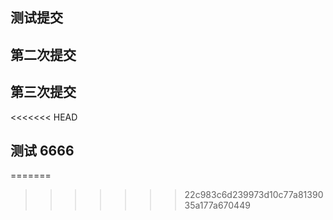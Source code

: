 ## 测试提交

## 第二次提交

## 第三次提交
<<<<<<< HEAD

## 测试 6666
=======
>>>>>>> 22c983c6d239973d10c77a8139035a177a670449
